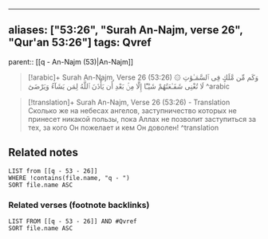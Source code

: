 
---
aliases: ["53:26", "Surah An-Najm, verse 26", "Qur'an 53:26"]
tags: Qvref
---

parent:: [[q - An-Najm (53)|An-Najm]]

> [!arabic]+ Surah An-Najm, Verse 26 (53:26)
> <span class="quran-arabic">۞ وَكَم مِّن مَّلَكٍ فِى ٱلسَّمَـٰوَٰتِ لَا تُغْنِى شَفَـٰعَتُهُمْ شَيْـًٔا إِلَّا مِنۢ بَعْدِ أَن يَأْذَنَ ٱللَّهُ لِمَن يَشَآءُ وَيَرْضَىٰٓ</span>
^arabic

> [!translation]+ Surah An-Najm, Verse 26 (53:26) - Translation
> Сколько же на небесах ангелов, заступничество которых не принесет никакой пользы, пока Аллах не позволит заступиться за тех, за кого Он пожелает и кем Он доволен!
^translation



## Related notes
```dataview
LIST from [[q - 53 - 26]]
WHERE !contains(file.name, "q - ")
SORT file.name ASC
```

### Related verses (footnote backlinks)
```dataview
LIST FROM [[q - 53 - 26]] AND #Qvref
SORT file.name ASC
```

